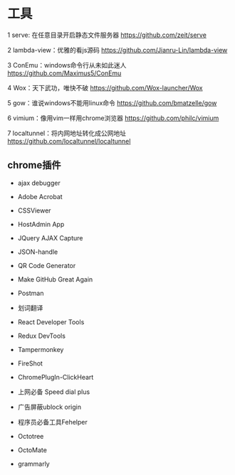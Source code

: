# 工具

1 serve: 在任意目录开启静态文件服务器
https://github.com/zeit/serve

2 lambda-view：优雅的看js源码
https://github.com/Jianru-Lin/lambda-view

3 ConEmu：windows命令行从未如此迷人
https://github.com/Maximus5/ConEmu

4 Wox：天下武功，唯快不破
https://github.com/Wox-launcher/Wox

5 gow：谁说windows不能用linux命令
https://github.com/bmatzelle/gow

6 vimium：像用vim一样用chrome浏览器
https://github.com/philc/vimium

7 localtunnel：将内网地址转化成公网地址
https://github.com/localtunnel/localtunnel

##  chrome插件

- ajax debugger
- Adobe Acrobat
- CSSViewer
- HostAdmin App
- JQuery AJAX Capture
- JSON-handle
- QR Code Generator
- Make GitHub Great Again
- Postman
- 划词翻译
- React Developer Tools
- Redux DevTools
- Tampermonkey
- FireShot
- ChromePlugIn-ClickHeart


- 上网必备 Speed dial plus
- 广告屏蔽ublock origin
- 程序员必备工具Fehelper
- Octotree
- OctoMate
- grammarly

